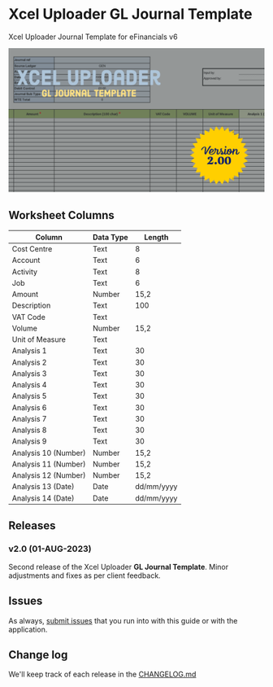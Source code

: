 # Xcel Uploader GL Journal Template
Xcel Uploader Journal Template for eFinancials v6

![](images/xcel-uploader-gl-journal-template.png)  

## Worksheet Columns

| Column               | Data Type | Length     |
|----------------------|-----------|------------|
| Cost Centre          | Text      | 8          |
| Account              | Text      | 6          |
| Activity             | Text      | 8          |
| Job                  | Text      | 6          |
| Amount               | Number    | 15,2       |
| Description          | Text      | 100        |
| VAT Code             | Text      |            |
| Volume               | Number    | 15,2       |
| Unit of Measure      | Text      |            |
| Analysis 1           | Text      | 30         |
| Analysis 2           | Text      | 30         |
| Analysis 3           | Text      | 30         |
| Analysis 4           | Text      | 30         |
| Analysis 5           | Text      | 30         |
| Analysis 6           | Text      | 30         |
| Analysis 7           | Text      | 30         |
| Analysis 8           | Text      | 30         |
| Analysis 9           | Text      | 30         |
| Analysis 10 (Number) | Number    | 15,2       |
| Analysis 11 (Number) | Number    | 15,2       |
| Analysis 12 (Number) | Number    | 15,2       |
| Analysis 13 (Date)   | Date      | dd/mm/yyyy |
| Analysis 14 (Date)   | Date      | dd/mm/yyyy |

## Releases

### v2.0 (01-AUG-2023)

Second release of the Xcel Uploader **GL Journal Template**. Minor adjustments and fixes as per client feedback.

## Issues

 As always, [submit issues](https://github.com/finsysio/gl-journal-template/issues/new) that you run into with this 
 guide or with the application.

## Change log

 We'll keep track of each release in the [CHANGELOG.md](./CHANGELOG.md) 
